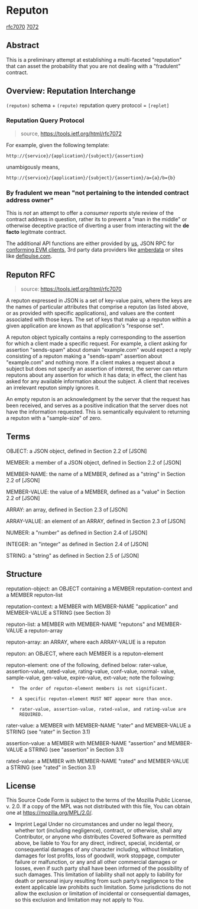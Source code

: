 # Reputon 

[rfc7070](https://tools.ietf.org/html/rfc7070)
[7072](https://tools.ietf.org/html/rfc7072)

## Abstract

This is a preliminary attempt at establishing a multi-faceted "reputation"
that can asset the probability that you are not dealing with a "fradulent" 
contract. 

## Overview: Reputation Interchange

`(reputon)` schema + `(repute)` reputation query protocol = `[replet]`


### Reputation Query Protocol

> source, https://tools.ietf.org/html/rfc7072

 For example, given the following template:

```curl
http://{service}/{application}/{subject}/{assertion}
```

 unambigously means,

```curl
http://{service}/{application}/{subject}/{assertion}/a={a}/b={b}
```

### By fradulent we mean "not pertaining to the intended contract address owner"

This is *not* an attempt to offer a *consumer reports* style review of the 
contract address in question, rather its to prevent a "man in the middle" or
otherwise deceptive practice of diverting a user from interacting wit the 
**de facto** legitmate contract.

The additional API functions are either provided by [us](https://github.com/freight-trust), 
JSON RPC for [conforming EVM clients](https://github.com/hyperledger/besu), 3rd 
party data providers like [amberdata](https://amberdata.io) or sites like
[defipulse.com](https://defipulse.com).

## 

## Reputon RFC

> source: https://tools.ietf.org/html/rfc7070

   A reputon expressed in JSON is a set of key-value pairs, where the
   keys are the names of particular attributes that comprise a reputon
   (as listed above, or as provided with specific applications), and
   values are the content associated with those keys.  The set of keys
   that make up a reputon within a given application are known as that
   application's "response set".

   A reputon object typically contains a reply corresponding to the
   assertion for which a client made a specific request.  For example, a
   client asking for assertion "sends-spam" about domain "example.com"
   would expect a reply consisting of a reputon making a "sends-spam"
   assertion about "example.com" and nothing more.  If a client makes a
   request about a subject but does not specify an assertion of
   interest, the server can return reputons about any assertion for
   which it has data; in effect, the client has asked for any available
   information about the subject.  A client that receives an irrelevant
   reputon simply ignores it.

   An empty reputon is an acknowledgment by the server that the request
   has been received, and serves as a positive indication that the
   server does not have the information requested.  This is semantically
   equivalent to returning a reputon with a "sample-size" of zero.


## Terms

OBJECT:  a JSON object, defined in Section 2.2 of [JSON]

MEMBER:  a member of a JSON object, defined in Section 2.2 of [JSON]

MEMBER-NAME:  the name of a MEMBER, defined as a "string" in
      Section 2.2 of [JSON]

MEMBER-VALUE:  the value of a MEMBER, defined as a "value" in
      Section 2.2 of [JSON]

ARRAY:  an array, defined in Section 2.3 of [JSON]

ARRAY-VALUE:  an element of an ARRAY, defined in Section 2.3 of
      [JSON]

   NUMBER:  a "number" as defined in Section 2.4 of [JSON]

   INTEGER:  an "integer" as defined in Section 2.4 of [JSON]

   STRING:  a "string" as defined in Section 2.5 of [JSON]

## Structure

reputation-object:  an OBJECT containing a MEMBER reputation-context
      and a MEMBER reputon-list

reputation-context:  a MEMBER with MEMBER-NAME "application" and
      MEMBER-VALUE a STRING (see Section 3)

reputon-list:  a MEMBER with MEMBER-NAME "reputons" and MEMBER-VALUE
      a reputon-array

reputon-array:  an ARRAY, where each ARRAY-VALUE is a reputon

reputon:  an OBJECT, where each MEMBER is a reputon-element

reputon-element:  one of the following, defined below: rater-value,
      assertion-value, rated-value, rating-value, conf-value, normal-
      value, sample-value, gen-value, expire-value, ext-value; note the
      following:

      *  The order of reputon-element members is not significant.

      *  A specific reputon-element MUST NOT appear more than once.

      *  rater-value, assertion-value, rated-value, and rating-value are
         REQUIRED.

rater-value:  a MEMBER with MEMBER-NAME "rater" and MEMBER-VALUE a
      STRING (see "rater" in Section 3.1)

assertion-value:  a MEMBER with MEMBER-NAME "assertion" and MEMBER-
      VALUE a STRING (see "assertion" in Section 3.1)

rated-value:  a MEMBER with MEMBER-NAME "rated" and MEMBER-VALUE a
      STRING (see "rated" in Section 3.1)
 



## License 

This Source Code Form is subject to the terms of the Mozilla Public License, v. 2.0. If a copy of the MPL was not distributed with this file, You can obtain one at https://mozilla.org/MPL/2.0/.

* Imprint Legal 
Under no circumstances and under no legal theory, whether tort (including negligence), contract, or otherwise, shall any Contributor, or anyone who distributes Covered Software as permitted above, be liable to You for any direct, indirect, special, incidental, or consequential damages of any character including, without limitation, damages for lost profits, loss of goodwill, work stoppage, computer failure or malfunction, or any and all other commercial damages or losses, even if such party shall have been informed of the possibility of such damages. This limitation of liability shall not apply to liability for death or personal injury resulting from such party’s negligence to the extent applicable law prohibits such limitation. Some jurisdictions do not allow the exclusion or limitation of incidental or consequential damages, so this exclusion and limitation may not apply to You.